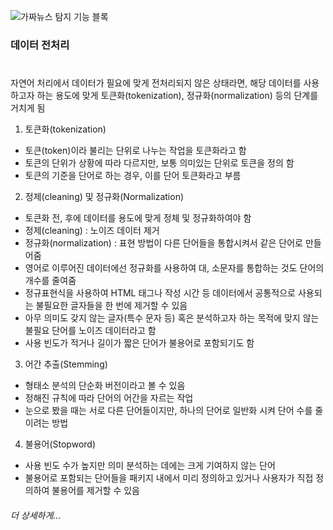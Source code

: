 ![가짜뉴스 탐지 기능 블록](https://user-images.githubusercontent.com/60456487/89789230-48e9a500-db5b-11ea-9198-598ae01a9211.png)

### 데이터 전처리
#
자연어 처리에서 데이터가 필요에 맞게 전처리되지 않은 상태라면, 해당 데이터를 사용하고자 하는 용도에 맞게 토큰화(tokenization), 정규화(normalization) 등의 단계를 거치게 됨

1. 토큰화(tokenization)
- 토큰(token)이라 불리는 단위로 나누는 작업을 토큰화라고 함
- 토큰의 단위가 상황에 따라 다르지만, 보통 의미있는 단위로 토큰을 정의 함
- 토큰의 기준을 단어로 하는 경우, 이를 단어 토큰화라고 부름

2. 정제(cleaning) 및 정규화(Normalization)
- 토큰화 전, 후에 데이터를 용도에 맞게 정체 및 정규화하여야 함
- 정제(cleaning) : 노이즈 데이터 제거
- 정규화(normalization) : 표현 방법이 다른 단어들을 통합시켜서 같은 단어로 만들어줌
- 영어로 이루어진 데이터에선 정규화를 사용하여 대, 소문자를 통합하는 것도 단어의 개수를 줄여줌
- 정규표현식을 사용하여 HTML 태그나 작성 시간 등 데이터에서 공통적으로 사용되는 불필요한 글자들을 한 번에 제거할 수 있음
- 아무 의미도 갖지 않는 글자(특수 문자 등) 혹은 분석하고자 하는 목적에 맞지 않는 불필요 단어를 노이즈 데이터라고 함
- 사용 빈도가 적거나 길이가 짧은 단어가 불용어로 포함되기도 함

3. 어간 추출(Stemming)
- 형태소 분석의 단순화 버전이라고 볼 수 있음
- 정해진 규칙에 따라 단어의 어간을 자르는 작업
- 눈으로 봤을 때는 서로 다른 단어들이지만, 하나의 단어로 일반화 시켜 단어 수를 줄이려는 방법

4. 불용어(Stopword)
- 사용 빈도 수가 높지만 의미 분석하는 데에는 크게 기여하지 않는 단어
- 불용어로 포함되는 단어들을 패키지 내에서 미리 정의하고 있거나 사용자가 직접 정의하여 불용어를 제거할 수 있음 


###### 더 상세하게...
